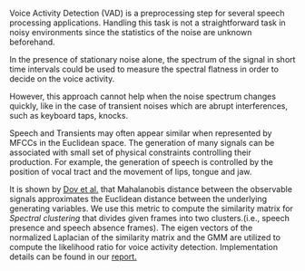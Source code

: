 Voice Activity Detection (VAD) is a preprocessing step for several speech processing applications. Handling this task is not a straightforward task in noisy environments since the statistics of the noise are unknown beforehand.

In the presence of stationary noise alone, the spectrum of the signal in short time intervals could be used to measure the spectral
flatness in order to decide on the voice activity. 

However, this approach cannot help when the noise spectrum changes quickly, like in the case of transient noises which are abrupt interferences, such as keyboard taps, knocks.

Speech and Transients may often appear similar when represented by MFCCs in the Euclidean space. The generation of many signals can be associated with small set of physical constraints controlling their production. For example, the generation of speech is controlled by the position of vocal tract and the movement of lips, tongue and jaw. 

It is shown by [Dov et al.](https://israelcohen.com/wp-content/uploads/2018/05/TASLP_Dec2016.pdf) that Mahalanobis distance between the observable signals approximates the Euclidean distance between the underlying generating variables. We use this metric to compute the similarity matrix for *Spectral clustering* that divides given frames into two clusters.(i.e., speech presence and speech absence frames). The eigen vectors of the normalized Laplacian of the similarity matrix and the GMM are utilized to compute the likelihood ratio for voice activity detection. Implementation details can be found in our [report.](https://github.com/varshapendyala/Voice-Activity-Detection/blob/master/voice-activity-detection.pdf)

